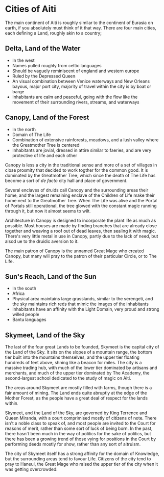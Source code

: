 # Cities of Aiti

The main continent of Aiti is roughly similar to the continent of Eurasia on earth, if you absolutely must think of it that way. There are four main cities, each defining a Land, roughly akin to a country;

## Delta, Land of the Water

- In the west
- Names pulled roughly from celtic languages
- Should be vaguely reminiscent of england and western europe
- Ruled by the Depressed Queen
- An visual combination between Venice waterways and New Orleans bayous, major port city, majority of travel within the city is by boat or barge
- Inhabitants are calm and peaceful, going with the flow like the movement of their surrounding rivers, streams, and waterways

## Canopy, Land of the Forest

- In the north
- Domain of The Life
- Combination of extensive rainforests, meadows, and a lush valley where the Greatmother Tree is centered
- Inhabitants are jovial, dressed in attire similar to faeries, and are very protective of life and each other

Canopy is less a city in the traditional sense and more of a set of villages in close proxmity that decided to work togther for the common good. It is dominated by the Greatmother Tree, which since the death of The Life has become a sort of *de facto* city hall and place of government. 

Several enclaves of druids call Canopy and the surrounding areas their home, and the largest remaining enclave of the Children of Life make their home next to the Greatmother Tree. When The Life was alive and the Portal of Portals still operational, the tree glowed with the constant magic running through it, but now it almost seems to wilt. 

Architecture in Canopy is designed to incorporate the plant life as much as possible. Most houses are made by finding branches that are already close together and weaving a roof out of dead leaves, then sealing it with magic. There's very little metal in use in Canopy, partly due to the lack of need, but alsod ue to the druidic aversion to it. 

The main patron of Canopy is the unnamed Great Mage who created Canopy, but many will pray to the patron of their particular Circle, or to The Life.

## Sun's Reach, Land of the Sun

- In the south
- Africa
- Physical area maintains large grasslands, similar to the serengeti, and the sky maintains rich reds that mimic the images of the inhabitants
- Inhabitants have an affinity with the Light Domain, very proud and strong willed people
- Bantu languages

## Skymeet, Land of the Sky

The last of the four great Lands to be founded, Skymeet is the capital city of the Land of the Sky. It sits on the slopes of a mountain range, the bottom tier built into the mountains themselves, and the upper tier floating hundreds of feet above, shning like a beacon for miles. The city is a massive trading hub, with much of the lower tier dominated by artisans and merchants, and much of the upper tier dominated by The Academy, the second-largest school dedicated to the study of magic on Aiti.

The areas around Skymeet are mostly filled with farms, though there is a fair amount of mining. The Land ends quite abruptly at the edge of the Mother Forest, as the people have a great deal of respect for the lands within.

Skymeet, and the Land of the Sky, are governed by King Terrence and Queen Miranda, with a court comprimised mostly of citizens of note. There isn't a noble class to speak of, and most people are invited to the Court for reasons of merit, rather than some sort of luck of being born. In the past, there hasn't been much in the way of politics for the sake of politics, but there has been a growing trend of those vying for positions in the Court by performing deeds mostly for show, rather than any sort of altruism.

The city of Skymeet itself has a strong affinity for the domain of Knowledge, but the surrounding areas tend to favour Life. Citizens of the city tend to pray to Haneul, the Great Mage who raised the upper tier of the city when it was getting overcrowded. 